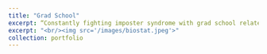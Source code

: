 ```yaml
---
title: "Grad School"
excerpt: “Constantly fighting imposter syndrome with grad school related memes”
excerpt: "<br/><img src='/images/biostat.jpeg'>"
collection: portfolio
---
```


 
